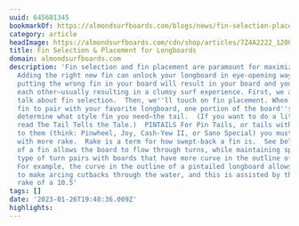 ```yaml
---
uuid: 645601345
bookmarkOf: https://almondsurfboards.com/blogs/news/fin-selection-placement-for-longboards?_kx=WJeE3QQCOcj1C5-kKTUTnVQwLixGXGjdFW4dPGeJnNo%3D.Hb5zTY
category: article
headImage: https://almondsurfboards.com/cdn/shop/articles/7Z4A2222_1200x.jpg?v=1655138348
title: Fin Selection & Placement for Longboards
domain: almondsurfboards.com
description: 'Fin selection and fin placement are paramount for maximizing your equipment. 
  Adding the right new fin can unlock your longboard in eye-opening ways.  And conversely,
  putting the wrong fin in your board will result in your board and your fin fighting
  each other—usually resulting in a clumsy surf experience. First, we are going to
  talk about fin selection.  Then, we''ll touch on fin placement. When deciding which
  fin to pair with your favorite longboard, one portion of the board''s shape will
  determine what style fin you need—the tail.  (If you want to do a little extra credit,
  read The Tail Tells the Tale.)  PINTAILS For Pin Tails, or tails with a lot of curve
  to them (think: Pinwheel, Joy, Cash-Yew II, or Sano Special) you must have a fin
  with more rake.  Rake is a term for how swept-back a fin is.  See below:  The Rake
  of a fin allows the board to flow through turns, while maintaining speed.  This
  type of turn pairs with boards that have more curve in the outline of the tail. 
  For example, the curve in the outline of a pintailed longboard allows the board
  to make arcing cutbacks through the water, and this is assisted by the swept-back
  rake of a 10.5'
tags: []
date: '2023-01-26T19:48:36.009Z'
highlights: 
---
```



